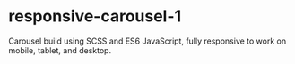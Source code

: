 # responsive-carousel-1
Carousel build using SCSS and ES6 JavaScript, fully responsive to work on mobile, tablet, and desktop.
